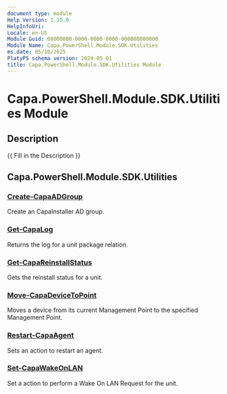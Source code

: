 ```yaml
---
document type: module
Help Version: 1.15.0
HelpInfoUri: 
Locale: en-US
Module Guid: 00000000-0000-0000-0000-000000000000
Module Name: Capa.PowerShell.Module.SDK.Utilities
ms.date: 05/10/2025
PlatyPS schema version: 2024-05-01
title: Capa.PowerShell.Module.SDK.Utilities Module
---
```


# Capa.PowerShell.Module.SDK.Utilities Module

## Description

{{ Fill in the Description }}

## Capa.PowerShell.Module.SDK.Utilities

### [Create-CapaADGroup](Create-CapaADGroup.md)

Create an CapaInstaller AD group.

### [Get-CapaLog](Get-CapaLog.md)

Returns the log for a unit package relation.

### [Get-CapaReinstallStatus](Get-CapaReinstallStatus.md)

Gets the reinstall status for a unit.

### [Move-CapaDeviceToPoint](Move-CapaDeviceToPoint.md)

Moves a device from its current Management Point to the specified Management Point.

### [Restart-CapaAgent](Restart-CapaAgent.md)

Sets an action to restart an agent.

### [Set-CapaWakeOnLAN](Set-CapaWakeOnLAN.md)

Set a action to perform a Wake On LAN Request for the unit.

